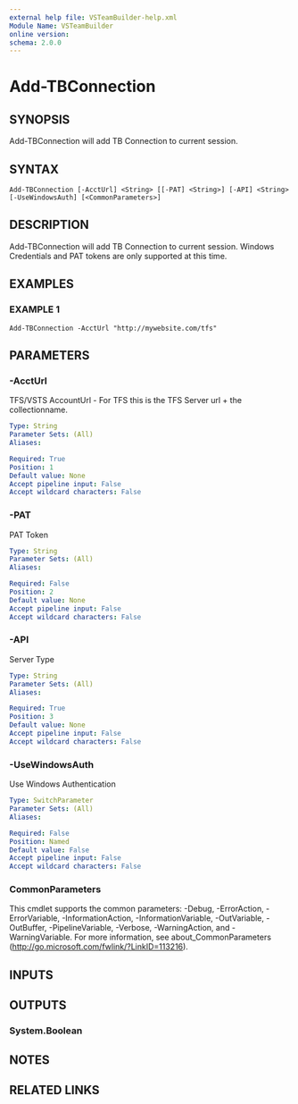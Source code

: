 ```yaml
---
external help file: VSTeamBuilder-help.xml
Module Name: VSTeamBuilder
online version:
schema: 2.0.0
---
```


# Add-TBConnection

## SYNOPSIS
Add-TBConnection will add TB Connection to current session.

## SYNTAX

```
Add-TBConnection [-AcctUrl] <String> [[-PAT] <String>] [-API] <String> [-UseWindowsAuth] [<CommonParameters>]
```

## DESCRIPTION
Add-TBConnection will add TB Connection to current session. 
Windows Credentials and PAT tokens are only supported
at this time.

## EXAMPLES

### EXAMPLE 1
```
Add-TBConnection -AcctUrl "http://mywebsite.com/tfs"
```

## PARAMETERS

### -AcctUrl
TFS/VSTS AccountUrl -  For TFS this is the TFS Server url + the collectionname.

```yaml
Type: String
Parameter Sets: (All)
Aliases:

Required: True
Position: 1
Default value: None
Accept pipeline input: False
Accept wildcard characters: False
```

### -PAT
PAT Token

```yaml
Type: String
Parameter Sets: (All)
Aliases:

Required: False
Position: 2
Default value: None
Accept pipeline input: False
Accept wildcard characters: False
```

### -API
Server Type

```yaml
Type: String
Parameter Sets: (All)
Aliases:

Required: True
Position: 3
Default value: None
Accept pipeline input: False
Accept wildcard characters: False
```

### -UseWindowsAuth
Use Windows Authentication

```yaml
Type: SwitchParameter
Parameter Sets: (All)
Aliases:

Required: False
Position: Named
Default value: False
Accept pipeline input: False
Accept wildcard characters: False
```

### CommonParameters
This cmdlet supports the common parameters: -Debug, -ErrorAction, -ErrorVariable, -InformationAction, -InformationVariable, -OutVariable, -OutBuffer, -PipelineVariable, -Verbose, -WarningAction, and -WarningVariable. For more information, see about_CommonParameters (http://go.microsoft.com/fwlink/?LinkID=113216).

## INPUTS

## OUTPUTS

### System.Boolean

## NOTES

## RELATED LINKS
